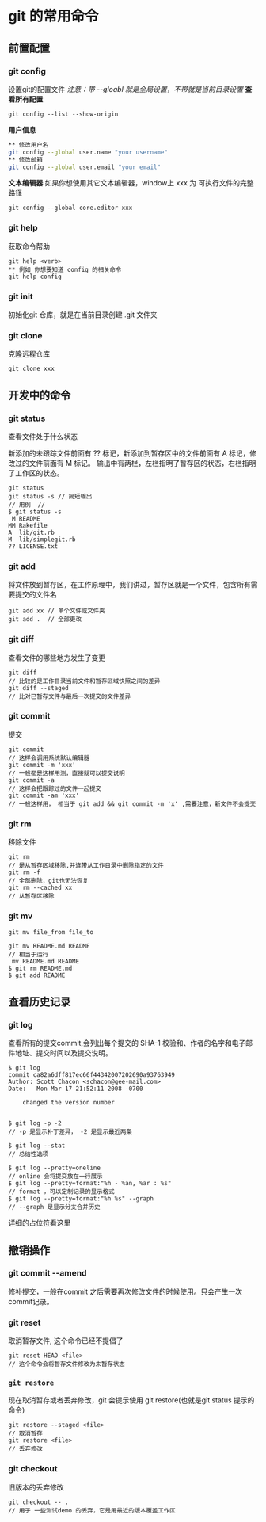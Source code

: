 # git 的常用命令
## 前置配置
### git config
设置git的配置文件 
_注意：带 --gloabl 就是全局设置，不带就是当前目录设置_
**查看所有配置**
```
git config --list --show-origin
```
**用户信息**
```sh
** 修改用户名
git config --global user.name "your username"
** 修改邮箱
git config --global user.email "your email"
```
**文本编辑器**
如果你想使用其它文本编辑器，window上 xxx 为 可执行文件的完整路径
```
git config --global core.editor xxx
```
### git help
获取命令帮助
```
git help <verb>
** 例如 你想要知道 config 的相关命令
git help config
```

### git init
初始化git 仓库，就是在当前目录创建 .git 文件夹

### git clone
克隆远程仓库
```
git clone xxx
```
## 开发中的命令
### git status
查看文件处于什么状态

新添加的未跟踪文件前面有 ?? 标记，新添加到暂存区中的文件前面有 A 标记，修改过的文件前面有 M 标记。 输出中有两栏，左栏指明了暂存区的状态，右栏指明了工作区的状态。
```
git status
git status -s // 简短输出
// 用例  //
$ git status -s
 M README
MM Rakefile
A  lib/git.rb
M  lib/simplegit.rb
?? LICENSE.txt
```

### git add
将文件放到暂存区，在工作原理中，我们讲过，暂存区就是一个文件，包含所有需要提交的文件名
```
git add xx // 单个文件或文件夹
git add .  // 全部更改
```

### git diff 
查看文件的哪些地方发生了变更
```
git diff 
// 比较的是工作目录当前文件和暂存区域快照之间的差异
git diff --staged
// 比对已暂存文件与最后一次提交的文件差异
```

### git commit 
提交
```
git commit 
// 这样会调用系统默认编辑器
git commit -m 'xxx'
// 一般都是这样用测，直接就可以提交说明
git commit -a
// 这样会把跟踪过的文件一起提交
git commit -am 'xxx'
// 一般这样用， 相当于 git add && git commit -m 'x' ,需要注意，新文件不会提交
```

### git rm
移除文件
```
git rm 
// 是从暂存区域移除,并连带从工作目录中删除指定的文件
git rm -f
// 全部删除，git也无法恢复
git rm --cached xx
// 从暂存区移除
```

### git mv
```
git mv file_from file_to

git mv README.md README
// 相当于运行
 mv README.md README
$ git rm README.md
$ git add README
```

## 查看历史记录
### git log
查看所有的提交commit,会列出每个提交的 SHA-1 校验和、作者的名字和电子邮件地址、提交时间以及提交说明。
```
$ git log
commit ca82a6dff817ec66f44342007202690a93763949
Author: Scott Chacon <schacon@gee-mail.com>
Date:   Mon Mar 17 21:52:11 2008 -0700

    changed the version number


$ git log -p -2
// -p 是显示补丁差异， -2 是显示最近两条

$ git log --stat
// 总结性选项

$ git log --pretty=oneline
// online 会将提交放在一行展示
$ git log --pretty=format:"%h - %an, %ar : %s"
// format ，可以定制记录的显示格式
$ git log --pretty=format:"%h %s" --graph
// --graph 是显示分支合并历史
```
[详细的占位符看这里](https://git-scm.com/book/zh/v2/Git-%E5%9F%BA%E7%A1%80-%E6%9F%A5%E7%9C%8B%E6%8F%90%E4%BA%A4%E5%8E%86%E5%8F%B2)

## 撤销操作
### git commit --amend
修补提交，一般在commit 之后需要再次修改文件的时候使用。只会产生一次commit记录。

### git reset
取消暂存文件, 这个命令已经不提倡了
```
git reset HEAD <file>
// 这个命令会将暂存文件修改为未暂存状态
```
### `git restore`
现在取消暂存或者丢弃修改，git 会提示使用 git restore(也就是git status 提示的命令)
```
git restore --staged <file>
// 取消暂存
git restore <file>
// 丢弃修改
```
### git checkout 
旧版本的丢弃修改
```
git checkout -- .
// 用于 一些测试demo 的丢弃，它是用最近的版本覆盖工作区
```